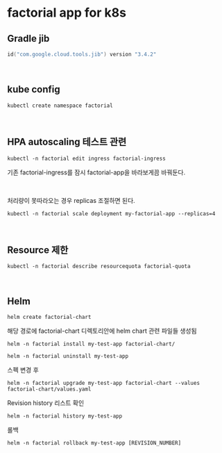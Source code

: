 # factorial app for k8s

## Gradle jib

```kotlin
id("com.google.cloud.tools.jib") version "3.4.2"
```

<br>

## kube config

```shell
kubectl create namespace factorial
```

<br>

## HPA autoscaling 테스트 관련

```shell
kubectl -n factorial edit ingress factorial-ingress
```
기존 factorial-ingress를 잠시 factorial-app을 바라보게끔 바꿔둔다.

<br>

처리량이 못따라오는 경우 replicas 조절하면 된다.
```shell
kubectl -n factorial scale deployment my-factorial-app --replicas=4
```

<br>

## Resource 제한

```shell
kubectl -n factorial describe resourcequota factorial-quota
```

<br>

## Helm 

```shell
helm create factorial-chart
```
해당 경로에 factorial-chart 디렉토리안에 helm chart 관련 파일들 생성됨

```shell
helm -n factorial install my-test-app factorial-chart/

helm -n factorial uninstall my-test-app
```

스펙 변경 후
```shell
helm -n factorial upgrade my-test-app factorial-chart --values factorial-chart/values.yaml
```
Revision history 리스트 확인
```shell
helm -n factorial history my-test-app
```
롤백
```shell
helm -n factorial rollback my-test-app [REVISION_NUMBER]
```
